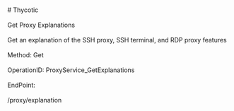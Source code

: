 <br>#     Thycotic</br>
<br>Get Proxy Explanations</br>
<br>Get an explanation of the SSH proxy, SSH terminal, and RDP proxy features</br>
<br>Method: Get</br>
<br>OperationID: ProxyService_GetExplanations</br>
<br>EndPoint:</br>
<br>/proxy/explanation</br>
